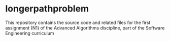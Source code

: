 # longerpathproblem
This repository contains the source code and related files for the first assignment (N1) of the Advanced Algorithms discipline, part of the Software Engineering curriculum
